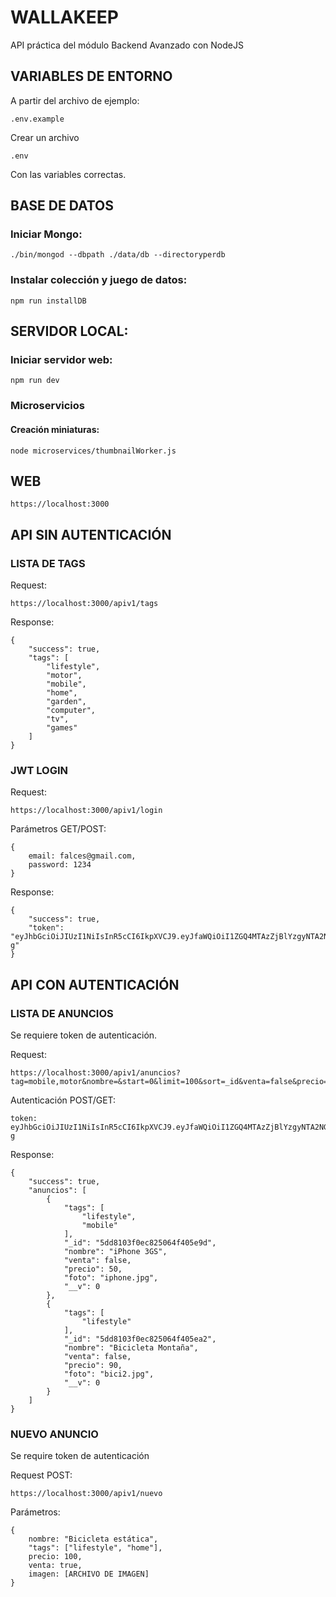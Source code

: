 # WALLAKEEP
API práctica del módulo Backend Avanzado con NodeJS

## VARIABLES DE ENTORNO
A partir del archivo de ejemplo:

```
.env.example
```
Crear un archivo

```
.env
```
Con las variables correctas.

## BASE DE DATOS

### Iniciar Mongo:
```
./bin/mongod --dbpath ./data/db --directoryperdb
```
### Instalar colección y juego de datos:
```
npm run installDB
```
## SERVIDOR LOCAL:
### Iniciar servidor web:

```
npm run dev
```
### Microservicios
#### Creación miniaturas:
```
node microservices/thumbnailWorker.js
```

## WEB
```
https://localhost:3000
```

## API SIN AUTENTICACIÓN

### LISTA DE TAGS
Request:

```
https://localhost:3000/apiv1/tags
```
Response:

```
{
    "success": true,
    "tags": [
        "lifestyle",
        "motor",
        "mobile",
        "home",
        "garden",
        "computer",
        "tv",
        "games"
    ]
}
```

### JWT LOGIN

Request:

```
https://localhost:3000/apiv1/login
```
Parámetros GET/POST:

```
{
    email: falces@gmail.com,
    password: 1234
}
```
Response:

```
{
    "success": true,
    "token": "eyJhbGciOiJIUzI1NiIsInR5cCI6IkpXVCJ9.eyJfaWQiOiI1ZGQ4MTAzZjBlYzgyNTA2NGY0MDVlYTgiLCJpYXQiOjE1NzQ0NDE4MDYsImV4cCI6MTU3NDYxNDYwNn0._GRZyLPOMV15ksrZv_oVehNwX7hd_bTQm7hwx6U_Q-g"
}
```

## API CON AUTENTICACIÓN

### LISTA DE ANUNCIOS
Se requiere token de autenticación.

Request:

```
https://localhost:3000/apiv1/anuncios?tag=mobile,motor&nombre=&start=0&limit=100&sort=_id&venta=false&precio=-50
```
Autenticación POST/GET:
```
token: eyJhbGciOiJIUzI1NiIsInR5cCI6IkpXVCJ9.eyJfaWQiOiI1ZGQ4MTAzZjBlYzgyNTA2NGY0MDVlYTgiLCJpYXQiOjE1NzQ0NDE4MDYsImV4cCI6MTU3NDYxNDYwNn0._GRZyLPOMV15ksrZv_oVehNwX7hd_bTQm7hwx6U_Q-g
```

Response:

```
{
	"success": true,
    "anuncios": [
        {
            "tags": [
                "lifestyle",
                "mobile"
            ],
            "_id": "5dd8103f0ec825064f405e9d",
            "nombre": "iPhone 3GS",
            "venta": false,
            "precio": 50,
            "foto": "iphone.jpg",
            "__v": 0
        },
        {
            "tags": [
                "lifestyle"
            ],
            "_id": "5dd8103f0ec825064f405ea2",
            "nombre": "Bicicleta Montaña",
            "venta": false,
            "precio": 90,
            "foto": "bici2.jpg",
            "__v": 0
        }
    ]
}

```
### NUEVO ANUNCIO
Se require token de autenticación

Request POST:

```
https://localhost:3000/apiv1/nuevo
```

Parámetros:

```
{
    nombre: "Bicicleta estática",
    "tags": ["lifestyle", "home"],
    precio: 100,
    venta: true,
    imagen: [ARCHIVO DE IMAGEN]
}
```
